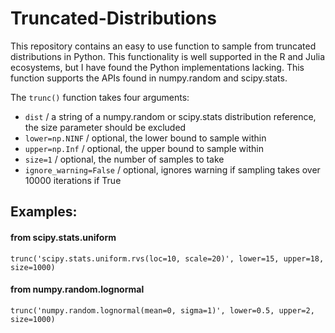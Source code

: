 # Truncated-Distributions

This repository contains an easy to use function to sample from truncated distributions in Python. This functionality is well supported in the R and Julia ecosystems, but I have found the Python implementations lacking. This function supports the APIs found in numpy.random and scipy.stats.

The `trunc()` function takes four arguments:
  
  - `dist` / a string of a numpy.random or scipy.stats distribution reference, the size parameter should be excluded
  - `lower=np.NINF` / optional, the lower bound to sample within
  - `upper=np.Inf` / optional, the upper bound to sample within
  - `size=1` / optional, the number of samples to take
  - `ignore_warning=False` / optional, ignores warning if sampling takes over 10000 iterations if True
  
## Examples:

#### from scipy.stats.uniform

`trunc('scipy.stats.uniform.rvs(loc=10, scale=20)', lower=15, upper=18, size=1000)`

#### from numpy.random.lognormal

`trunc('numpy.random.lognormal(mean=0, sigma=1)', lower=0.5, upper=2, size=1000)`
